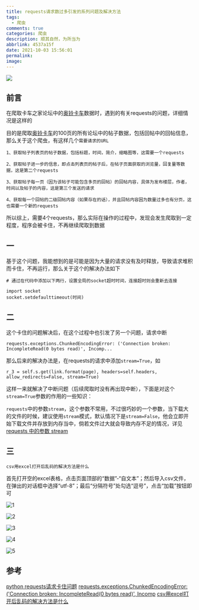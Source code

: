 ```yaml
---
title: requests请求数过多引发的系列问题及解决方法
tags:
  - 爬虫
comments: true
categories: 爬虫
description: 顺其自然，为所当为
abbrlink: 4537a15f
date: 2021-10-03 15:56:01
permalink:
image:
---
```


<img class="joel-img" src="http://image.joelyings.com/20211003-7.png">

<!-- more -->

## 前言
在爬取卡车之家论坛中的[奥铃卡车](https://so.360che.com/?nsid=4&srt=def&sti=0&q=%E5%A5%A5%E9%93%83&page=1)数据时，遇到的有关requests的问题，详细情况是这样的

目的是爬取[奥铃卡车](https://so.360che.com/?nsid=4&srt=def&sti=0&q=%E5%A5%A5%E9%93%83&page=1)的100页的所有论坛中的帖子数据，包括回帖中的回帖信息，那么关于这个爬虫，有这样几个`需要请求的URL`

```
1、获取帖子列表页的帖子数据，包括标题，时间，简介，缩略图等，这需要一个requests

2、获取帖子进一步的信息，即点击列表页的帖子后，在帖子页面获取的浏览量，回复量等数据，这是第二个requests

3、获取帖子每一页（因为该帖子可能包含多页的回帖）的回帖内容，具体为发布楼层，作者，时间以及帖子的内容，这是第三个发送的请求

4、获取每一个回帖的二级回帖内容（如果存在的话），并且回帖内容因为数量过多也有分页，这也需要一个新的requests
```

所以综上，需要4个requests，那么实际在操作的过程中，发现会发生爬取到一定程度，程序会被卡住，不再继续爬取到数据

## 一

基于这个问题，我能想到的是可能是因为大量的请求没有及时释放，导致请求堆积而卡住，不再运行，那么关于这个的解决办法如下


```
# 通过在代码中添加以下两行，设置全局的socket超时时间，连接超时则会重新去连接

import socket 
socket.setdefaulttimeout(时间) 
```

## 二

这个卡住的问题解决后，在这个过程中也引发了另一个问题，请求中断

```
requests.exceptions.ChunkedEncodingError: ('Connection broken: IncompleteRead(0 bytes read)', Incomp...
```

那么后来的解决办法是，在requests的请求中添加`stream=True`，如

```
r_3 = self.s.get(link.format(page), headers=self.headers, allow_redirects=False, stream=True)
```

这样一来就解决了中断问题（后续爬取时没有再出现中断），下面是对这个`stream=True`参数的作用的一些知识：

`requests`中的参数`stream`，这个参数不常用，不过很巧妙的一个参数，当下载大的文件的时候，建议使用`stream`模式，默认情况下是`stream=False`，他会立即开始下载文件并存放到内存当中，倘若文件过大就会导致内存不足的情况，详见[requests 中的参数 stream](https://blog.csdn.net/a12355556/article/details/113785207)

## 三

`csv用excel打开后乱码的解决方法是什么`

<p id="div-border-left-red">首先打开空的excel表格，点击页面顶部的“数据”-“自文本”；然后导入csv文件，在弹出的对话框中选择“utf-8”；最后“分隔符号”处勾选“逗号”，点击“加载”按钮即可</p>

![1](http://image.joelyings.com/2021-10-03_1.png)

![2](http://image.joelyings.com/2021-10-03_2.png)

![3](http://image.joelyings.com/2021-10-03_3.png)

![4](http://image.joelyings.com/2021-10-03_4.png)

![5](http://image.joelyings.com/2021-10-03_5.png)




## 参考

[python requests请求卡住问题](https://www.cnblogs.com/niansi/p/7143736.html)
[requests.exceptions.ChunkedEncodingError: ('Connection broken: IncompleteRead(0 bytes read)', Incomp](https://blog.csdn.net/guangheli/article/details/100522297)
[csv用excel打开后乱码的解决方法是什么](https://www.php.cn/topic/excel/477091.html)